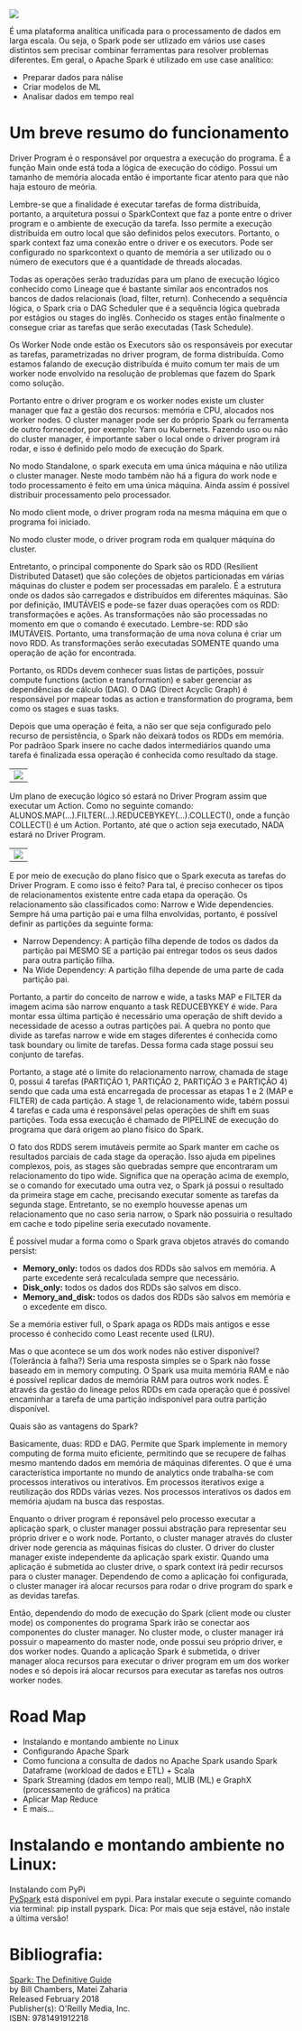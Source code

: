 <img src="spark-logo-trademark.png">

É uma plataforma analítica unificada para o processamento de dados em larga escala. Ou seja, o Spark pode ser utlizado em vários use cases distintos sem precisar combinar ferramentas para resolver problemas diferentes. Em geral, o Apache Spark é utilizado em use case analítico:

<ul>
  <li>Preparar dados para nálise</li>
  <li>Criar modelos de ML</li>
  <li>Analisar dados em tempo real</li>
</ul>

Um breve resumo do funcionamento
================================

Driver Program é o responsável por orquestra a execução do programa. É a função Main onde está toda a lógica de execução do código. Possui um tamanho de memória alocada então é importante ficar atento para que não haja estouro de meória.

Lembre-se que a finalidade é executar tarefas de forma distribuída, portanto, a arquitetura possui o SparkContext que faz a ponte entre o driver program e o ambiente de execução da tarefa. Isso permite a execução distribuída em outro local que são definidos pelos executors. Portanto, o spark context faz uma conexão entre o driver e os executors. Pode ser configurado no sparkcontext o quanto de memória a ser utilizado ou o número de executors que é a quantidade de threads alocadas.

Todas as operações serão traduzidas para um plano de execução lógico conhecido como Lineage que é bastante similar aos encontrados nos bancos de dados relacionais (load, filter, return). Conhecendo a sequência lógica, o Spark cria o DAG Scheduler que é a sequência lógica quebrada por estágios ou stages do inglês. Conhecido os stages então finalmente o consegue criar as tarefas que serão executadas (Task Schedule).

Os Worker Node onde estão os Executors são os responsáveis por executar as tarefas, parametrizadas no driver program, de forma distribuída. Como estamos falando de execução distribuída é muito comum ter mais de um worker node envolvido na resolução de problemas que fazem do Spark como solução. 

Portanto entre o driver program e os worker nodes existe um cluster manager que faz a gestão dos recursos: memória e CPU, alocados nos worker nodes. O cluster manager pode ser do próprio Spark ou ferramenta de outro fornecedor, por exemplo: Yarn ou Kubernets. Fazendo uso ou não do cluster manager, é importante saber o local onde o driver program irá rodar, e isso é definido pelo modo de execução do Spark.

No modo Standalone, o spark executa em uma única máquina e não utiliza o cluster manager. Neste modo também não há a figura do work node e todo processamento é feito em uma única máquina. Ainda assim é possível distribuir processamento pelo processador.

No modo client mode, o driver program roda na mesma máquina em que o programa foi iniciado.

No modo cluster mode, o driver program roda em qualquer máquina do cluster.

Entretanto, o principal componente do Spark são os RDD (Resilient Distributed Dataset) que são coleções de objetos particionadas em várias máquinas do cluster e podem ser processadas em paralelo. É a estrutura onde os dados são carregados e distribuídos em diferentes máquinas. São por definição, IMUTÁVEIS e pode-se fazer duas operações com os RDD: transformações e ações. As transformações não são processadas no momento em que o comando é executado. Lembre-se: RDD são IMUTÁVEIS. Portanto, uma transformação de uma nova coluna é criar um novo RDD. As transformações serão executadas SOMENTE quando uma operação de ação for encontrada.

Portanto, os RDDs devem conhecer suas listas de partições, possuir compute functions (action e transformation) e saber gerenciar as dependências de cálculo (DAG).
O DAG (Direct Acyclic Graph) é responsável por mapear todas as action e transformation do programa, bem como os stages e suas tasks.

Depois que uma operação é feita, a não ser que seja configurado pelo recurso de persistência, o Spark não deixará todos os RDDs em memória. Por padrãoo Spark insere no cache dados intermediários quando uma tarefa é finalizada essa operação é conhecida como resultado da stage.

<table border=0 align="center">
    <tr>
      <td colspan="2">
        <img src="ArquiteturaSpark2.png" align="center">
      </td>
    </tr>
</table>

Um plano de execução lógico só estará no Driver Program assim que executar um Action. Como no seguinte comando: ALUNOS.MAP(...).FILTER(...).REDUCEBYKEY(...).COLLECT(), onde a função COLLECT() é um Action. Portanto, até que o action seja executado, NADA estará no Driver Program.

<table border=0 align="center">
    <tr>
      <td colspan="2">
        <img src="TaskSpark.png" align="center">
      </td>
    </tr>
</table>

E por meio de execução do plano físico que o Spark executa as tarefas do Driver Program. E como isso é feito? Para tal, é preciso conhecer os tipos de relacionamentos existente entre cada etapa da operação. Os relacionamento são classificados como: Narrow e Wide dependencies. Sempre há uma partição pai e uma filha envolvidas, portanto, é possível definir as partições da seguinte forma:

<ul>
  <li>Narrow Dependency: A partição filha depende de todos os dados da partição pai MESMO SE a partição pai entregar todos os seus dados para outra partição filha.</li>
  <li>Na Wide Dependency: A partição filha depende de uma parte de cada partição pai.</li>
</ul>

Portanto, a partir do conceito de narrow e wide, a tasks MAP e FILTER da imagem acima são narrow enquanto a task REDUCEBYKEY é wide. Para montar essa última partição é  necessário uma operação de shift devido a necessidade de acesso a outras partições pai. A quebra no ponto que divide as tarefas narrow e wide em stages diferentes é conhecida como task boundary ou limite de tarefas. Dessa forma cada stage possui seu conjunto de tarefas. 

Portanto, a stage até o limite do relacionamento narrow, chamada de stage 0, possui 4 tarefas (PARTIÇÃO 1, PARTIÇÃO 2, PARTIÇÃO 3 e PARTIÇÃO 4) sendo que cada uma está encarregada de processar as etapas 1 e 2 (MAP e FILTER) de cada partição. A stage 1, de relacionamento wide, tabém possui 4 tarefas e cada uma é responsável pelas operações de shift em suas partições. Toda essa execução é chamado de PIPELINE de execução do programa que dará origem ao plano físico do Spark.

O fato dos RDDS serem imutáveis permite ao Spark manter em cache os resultados parciais de cada stage da operação. Isso ajuda em pipelines complexos, pois, as stages são quebradas sempre que encontraram um relacionamento do tipo wide. Significa que na operação acima de exemplo, se o comando for executado uma outra vez, o Spark já possui o resultado da primeira stage em cache, precisando executar somente as tarefas da segunda stage. Entretanto, se no exemplo houvesse apenas um relacionamento que no caso seria narrow, o Spark não possuiria o resultado em cache e todo pipeline seria executado novamente.

É possível mudar a forma como o Spark grava objetos através do comando persist:

<ul>
  <li><b>Memory_only:</b> todos os dados dos RDDs são salvos em memória. A parte excedente será recalculada sempre que necessário.</li>
  <li><b>Disk_only:</b> todos os dados dos RDDs são salvos em disco.</li>
  <li><b>Memory_and_disk:</b> todos os dados dos RDDs são salvos em memória e o excedente em disco.</li>
</ul>

Se a memória estiver full, o Spark apaga os RDDs mais antigos e esse processo é conhecido como Least recente used (LRU).

Mas o que acontece se um dos work nodes não estiver disponível? (Tolerância à falha?)
Seria uma resposta simples se o Spark não fosse baseado em in memory computing. O Spark usa muita memória RAM e não é possível replicar dados de memória RAM para outros work nodes. É através da gestão do lineage pelos RDDs em cada operação que é possível encaminhar a tarefa de uma partição indisponível para outra partição disponível.

Quais são as vantagens do Spark?

Basicamente, duas: RDD e DAG. Permite que Spark implemente in memory computing de forma muito eficiente, permitindo que se recupere de falhas mesmo mantendo dados em memória de máquinas diferentes. O que é uma característica importante no mundo de analytics onde trabalha-se com processos interativos ou interativos. Em processos iterativos exige a reutilização dos RDDs várias vezes. Nos processos interativos os dados em memória ajudam na busca das respostas.

Enquanto o driver program é reponsável pelo processo executar a aplicação spark, o cluster manager possui abstração para representar seu próprio driver e o work node. Portanto, o cluster manager através do cluster driver node gerencia as máquinas físicas do cluster. O driver do cluster manager existe independente da aplicação spark existir. Quando uma aplicação é submetida ao cluster drive, o spark context irá pedir recursos para o cluster manager. Dependendo de como a aplicação foi configurada, o cluster manager irá alocar recursos para rodar o drive program do spark e as devidas tarefas.

Então, dependendo do modo de execução do Spark (client mode ou cluster mode) os componentes do programa Spark irão se conectar aos componentes do cluster manager. No cluster mode, o cluster manager irá possuir o mapeamento do master node, onde possui seu próprio driver, e dos worker nodes. Quando a aplicação Spark é submetida, o driver manager aloca recursos para executar o driver program em um dos worker nodes e só depois irá alocar recursos para executar as tarefas nos outros worker nodes.

Road Map
========
<ul>
  <li>Instalando e montando ambiente no Linux</li>
  <li>Configurando Apache Spark</li>
  <li>Como funciona a consulta de dados no Apache Spark usando Spark Dataframe (workload de dados e ETL) + Scala</li>
  <li>Spark Streaming (dados em tempo real), MLIB (ML) e GraphX (processamento de gráficos) na prática</li>
  <li>Aplicar Map Reduce</li>
  <li>E mais...</li>
</ul>

Instalando e montando ambiente no Linux:
========================================
Instalando com PyPi<br>
<a href="https://pypi.org/project/pyspark/">PySpark</a> está disponível em pypi. Para instalar execute o seguinte comando via terminal: pip install pyspark. Dica: Por mais que seja estável, não instale a última versão!

Bibliografia:
=============

<div class="t-book"><a href="https://www.oreilly.com/library/view/spark-the-definitive/9781491912201/">Spark: The Definitive Guide</a></div>
<div class="t-authors">by <span class="author-name">Bill Chambers</span>, <span class="author-name">Matei Zaharia</span></div>
<div class="t-release-date">Released February 2018</div>
<div class="t-publisher">Publisher(s): O&#x27;Reilly Media, Inc.</div>
<div class="t-isbn">ISBN: 9781491912218</div>
